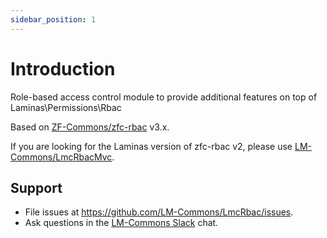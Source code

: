 ```yaml
---
sidebar_position: 1
---
```

# Introduction
Role-based access control module to provide additional features on top of Laminas\Permissions\Rbac

Based on [ZF-Commons/zfc-rbac](https://github.com/ZF-Commons/zfc-rbac) v3.x. 

If you are looking for the Laminas version
of zfc-rbac v2, please use [LM-Commons/LmcRbacMvc](https://github.com/LM-Commons/LmcRbacMvc).

## Support

- File issues at https://github.com/LM-Commons/LmcRbac/issues.
- Ask questions in the [LM-Commons Slack](https://join.slack.com/t/lm-commons/shared_invite/zt-2gankt2wj-FTS45hp1W~JEj1tWvDsUHQ) chat.
